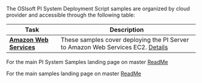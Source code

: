 The OSIsoft PI System Deployment Script samples are organized by cloud provider and accessible through the following table:

| Task                                       | Description                                                                                        |
| ------------------------------------------ | -------------------------------------------------------------------------------------------------- |
| **<a href="AWS/">Amazon Web Services</a>** | These samples cover deploying the PI Server to Amazon Web Services EC2. <a href="AWS/">Details</a> |

For the main PI System Samples landing page on master [ReadMe](https://github.com/osisoft/OSI-Samples-PI-System)

For the main samples landing page on master [ReadMe](https://github.com/osisoft/OSI-Samples)
